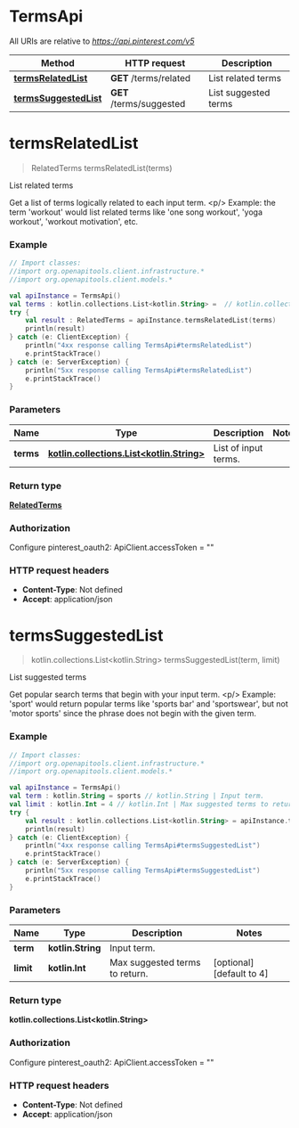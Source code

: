 # TermsApi

All URIs are relative to *https://api.pinterest.com/v5*

Method | HTTP request | Description
------------- | ------------- | -------------
[**termsRelatedList**](TermsApi.md#termsRelatedList) | **GET** /terms/related | List related terms
[**termsSuggestedList**](TermsApi.md#termsSuggestedList) | **GET** /terms/suggested | List suggested terms


<a id="termsRelatedList"></a>
# **termsRelatedList**
> RelatedTerms termsRelatedList(terms)

List related terms

Get a list of terms logically related to each input term. &lt;p/&gt; Example: the term &#39;workout&#39; would list related terms like &#39;one song workout&#39;, &#39;yoga workout&#39;, &#39;workout motivation&#39;, etc.

### Example
```kotlin
// Import classes:
//import org.openapitools.client.infrastructure.*
//import org.openapitools.client.models.*

val apiInstance = TermsApi()
val terms : kotlin.collections.List<kotlin.String> =  // kotlin.collections.List<kotlin.String> | List of input terms.
try {
    val result : RelatedTerms = apiInstance.termsRelatedList(terms)
    println(result)
} catch (e: ClientException) {
    println("4xx response calling TermsApi#termsRelatedList")
    e.printStackTrace()
} catch (e: ServerException) {
    println("5xx response calling TermsApi#termsRelatedList")
    e.printStackTrace()
}
```

### Parameters

Name | Type | Description  | Notes
------------- | ------------- | ------------- | -------------
 **terms** | [**kotlin.collections.List&lt;kotlin.String&gt;**](kotlin.String.md)| List of input terms. |

### Return type

[**RelatedTerms**](RelatedTerms.md)

### Authorization


Configure pinterest_oauth2:
    ApiClient.accessToken = ""

### HTTP request headers

 - **Content-Type**: Not defined
 - **Accept**: application/json

<a id="termsSuggestedList"></a>
# **termsSuggestedList**
> kotlin.collections.List&lt;kotlin.String&gt; termsSuggestedList(term, limit)

List suggested terms

Get popular search terms that begin with your input term. &lt;p/&gt; Example: &#39;sport&#39; would return popular terms like &#39;sports bar&#39; and &#39;sportswear&#39;, but not &#39;motor sports&#39; since the phrase does not begin with the given term.

### Example
```kotlin
// Import classes:
//import org.openapitools.client.infrastructure.*
//import org.openapitools.client.models.*

val apiInstance = TermsApi()
val term : kotlin.String = sports // kotlin.String | Input term.
val limit : kotlin.Int = 4 // kotlin.Int | Max suggested terms to return.
try {
    val result : kotlin.collections.List<kotlin.String> = apiInstance.termsSuggestedList(term, limit)
    println(result)
} catch (e: ClientException) {
    println("4xx response calling TermsApi#termsSuggestedList")
    e.printStackTrace()
} catch (e: ServerException) {
    println("5xx response calling TermsApi#termsSuggestedList")
    e.printStackTrace()
}
```

### Parameters

Name | Type | Description  | Notes
------------- | ------------- | ------------- | -------------
 **term** | **kotlin.String**| Input term. |
 **limit** | **kotlin.Int**| Max suggested terms to return. | [optional] [default to 4]

### Return type

**kotlin.collections.List&lt;kotlin.String&gt;**

### Authorization


Configure pinterest_oauth2:
    ApiClient.accessToken = ""

### HTTP request headers

 - **Content-Type**: Not defined
 - **Accept**: application/json

